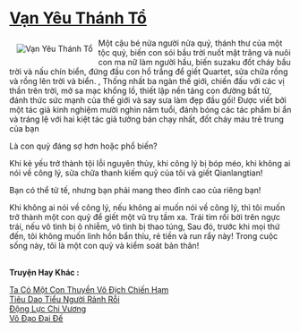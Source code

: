 <a href="https://truyentiki.com/van-yeu-thanh-to.33476/" title="Vạn Yêu Thánh Tổ"><h1>Vạn Yêu Thánh Tổ</h1></a><div style="display:table"><img align="right" style="float: left; padding: 10px;" src="https://truyentiki.com/a/img/str/src/33476.jpg" alt="Vạn Yêu Thánh Tổ">Một cậu bé nửa người nửa quỷ, thánh thư của một tộc quỷ, biến con sói bầu trời nuốt mặt trăng và nuôi con ma nữ làm người hầu, biến suzaku đốt cháy bầu trời và nấu chín biển, đứng đầu con hổ trắng để giết Quartet, sửa chữa rồng và rồng lên trời và biển. , Thống nhất ba ngàn thế giới, chiến đấu với các vị thần trên trời, mở sa mạc khổng lồ, thiết lập nền tảng con đường bất tử, đánh thức sức mạnh của thế giới và say sưa làm đẹp đầu gối! Được viết bởi một tác giả kinh nghiệm mười nghìn năm tuổi, đánh bóng các tác phẩm bí ẩn và tráng lệ với hai kiệt tác giả tưởng bán chạy nhất, đốt cháy máu trẻ trung của bạn <p></p> Là con quỷ đáng sợ hơn hoặc phổ biến? <p></p> Khi kẻ yếu trở thành tội lỗi nguyên thủy, khi công lý bị bóp méo, khi không ai nói về công lý, sửa chữa thanh kiếm quỷ của tôi và giết Qianlangtian! <p></p> Bạn có thể tử tế, nhưng bạn phải mang theo đỉnh cao của riêng bạn! <p></p> Khi không ai nói về công lý, nếu không ai muốn nói về công lý, thì tôi muốn trở thành một con quỷ để giết một vũ trụ tầm xa. Trái tim rối bời trên ngực trái, nếu vô tình bị ô nhiễm, vô tình bị thao túng, Sau đó, trước khi mọi thứ đến, tôi không muốn linh hồn bẩn thỉu, rẻ tiền và run rẩy này! Trong cuộc sống này, tôi là một con quỷ và kiểm soát bản thân!</div><p><br><b>Truyện Hay Khác :</b></p><a href="https://truyentiki.com/ta-co-mot-con-thuyen-vo-dich-chien-ham.33475/" alt="Ta Có Một Con Thuyền Vô Địch Chiến Hạm">Ta Có Một Con Thuyền Vô Địch Chiến Hạm</a><br/><a href="https://github.com/nownovels/top500/tree/master/truyenhay/33576/" alt="Tiêu Dao Tiểu Người Rảnh Rỗi">Tiêu Dao Tiểu Người Rảnh Rỗi</a><br/><a href="https://github.com/nownovels/top500/tree/master/truyenhay/33451/" alt="Động Lực Chi Vương">Động Lực Chi Vương</a><br/><a href="https://truyentiki.wordpress.com/2020/06/08/vo-dao-dai-de/" alt="Võ Đạo Đại Đế">Võ Đạo Đại Đế</a><br/>